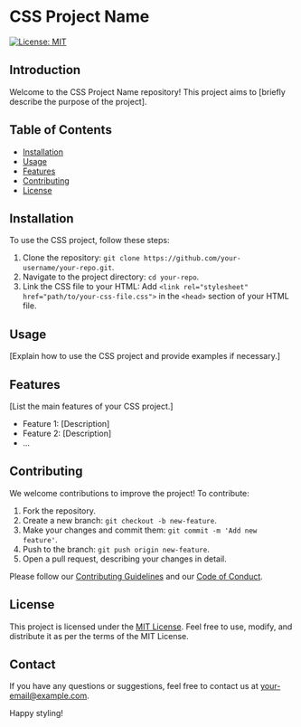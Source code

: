 # CSS Project Name

[![License: MIT](https://img.shields.io/badge/License-MIT-yellow.svg)](https://opensource.org/licenses/MIT)

## Introduction
Welcome to the CSS Project Name repository! This project aims to [briefly describe the purpose of the project].

## Table of Contents
- [Installation](#installation)
- [Usage](#usage)
- [Features](#features)
- [Contributing](#contributing)
- [License](#license)

## Installation
To use the CSS project, follow these steps:

1. Clone the repository: `git clone https://github.com/your-username/your-repo.git`.
2. Navigate to the project directory: `cd your-repo`.
3. Link the CSS file to your HTML: Add `<link rel="stylesheet" href="path/to/your-css-file.css">` in the `<head>` section of your HTML file.

## Usage
[Explain how to use the CSS project and provide examples if necessary.]

## Features
[List the main features of your CSS project.]

- Feature 1: [Description]
- Feature 2: [Description]
- ...

## Contributing
We welcome contributions to improve the project! To contribute:

1. Fork the repository.
2. Create a new branch: `git checkout -b new-feature`.
3. Make your changes and commit them: `git commit -m 'Add new feature'`.
4. Push to the branch: `git push origin new-feature`.
5. Open a pull request, describing your changes in detail.

Please follow our [Contributing Guidelines](CONTRIBUTING.md) and our [Code of Conduct](CODE_OF_CONDUCT.md).

## License
This project is licensed under the [MIT License](LICENSE). Feel free to use, modify, and distribute it as per the terms of the MIT License.

## Contact
If you have any questions or suggestions, feel free to contact us at [your-email@example.com](mailto:your-email@example.com).

Happy styling!
